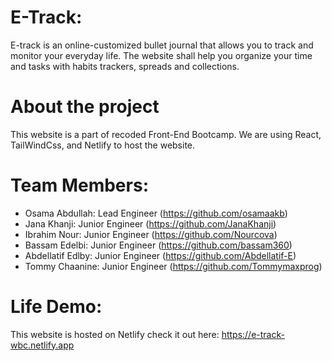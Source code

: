 # E-Track:

E-track is an online-customized bullet journal that allows you to track and monitor your everyday life.
The website shall help you organize your time and tasks with habits trackers, spreads and collections.

# About the project

This website is a part of recoded Front-End Bootcamp.
We are using React, TailWindCss, and Netlify to host the website.

# Team Members:

- Osama Abdullah: Lead Engineer (https://github.com/osamaakb)
- Jana Khanji: Junior Engineer (https://github.com/JanaKhanji)
- Ibrahim Nour: Junior Engineer (https://github.com/Nourcova)
- Bassam Edelbi: Junior Engineer (https://github.com/bassam360)
- Abdellatif Edlby: Junior Engineer (https://github.com/Abdellatif-E)
- Tommy Chaanine: Junior Engineer (https://github.com/Tommymaxprog)

# Life Demo:

This website is hosted on Netlify
check it out here: https://e-track-wbc.netlify.app
